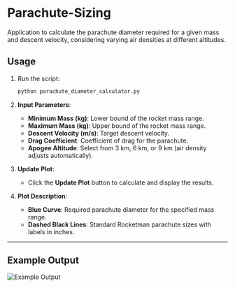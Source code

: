 # Parachute-Sizing

Application to calculate the parachute diameter required for a given mass and descent velocity, considering varying air densities at different altitudes. 

## Usage

1. Run the script:
   ```bash
   python parachute_diameter_calculator.py
   ```

2. **Input Parameters**:
   - **Minimum Mass (kg)**: Lower bound of the rocket mass range.
   - **Maximum Mass (kg)**: Upper bound of the rocket mass range.
   - **Descent Velocity (m/s)**: Target descent velocity.
   - **Drag Coefficient**: Coefficient of drag for the parachute.
   - **Apogee Altitude**: Select from 3 km, 6 km, or 9 km (air density adjusts automatically).

3. **Update Plot**:
   - Click the **Update Plot** button to calculate and display the results.

4. **Plot Description**:
   - **Blue Curve**: Required parachute diameter for the specified mass range.
   - **Dashed Black Lines**: Standard Rocketman parachute sizes with labels in inches.

---

## Example Output

![Example Output](example_plot.png)


